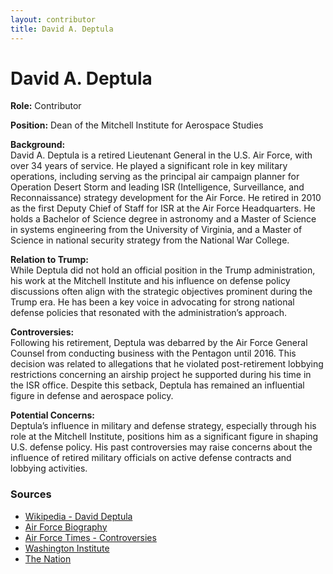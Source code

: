 ```yaml
---
layout: contributor
title: David A. Deptula
---
```


# David A. Deptula

**Role:** Contributor

**Position:** Dean of the Mitchell Institute for Aerospace Studies

**Background:**  
David A. Deptula is a retired Lieutenant General in the U.S. Air Force, with over 34 years of service. He played a significant role in key military operations, including serving as the principal air campaign planner for Operation Desert Storm and leading ISR (Intelligence, Surveillance, and Reconnaissance) strategy development for the Air Force. He retired in 2010 as the first Deputy Chief of Staff for ISR at the Air Force Headquarters. He holds a Bachelor of Science degree in astronomy and a Master of Science in systems engineering from the University of Virginia, and a Master of Science in national security strategy from the National War College.

**Relation to Trump:**  
While Deptula did not hold an official position in the Trump administration, his work at the Mitchell Institute and his influence on defense policy discussions often align with the strategic objectives prominent during the Trump era. He has been a key voice in advocating for strong national defense policies that resonated with the administration’s approach.

**Controversies:**  
Following his retirement, Deptula was debarred by the Air Force General Counsel from conducting business with the Pentagon until 2016. This decision was related to allegations that he violated post-retirement lobbying restrictions concerning an airship project he supported during his time in the ISR office. Despite this setback, Deptula has remained an influential figure in defense and aerospace policy.

**Potential Concerns:**  
Deptula’s influence in military and defense strategy, especially through his role at the Mitchell Institute, positions him as a significant figure in shaping U.S. defense policy. His past controversies may raise concerns about the influence of retired military officials on active defense contracts and lobbying activities.

### Sources
- [Wikipedia - David Deptula](https://en.wikipedia.org/wiki/David_Deptula)
- [Air Force Biography](https://www.af.mil/About-Us/Biographies/Display/Article/104611/lieutenant-general-david-a-deptula/)
- [Air Force Times - Controversies](https://www.airforcetimes.com/news/your-air-force/2014/11/14/former-air-force-general-debarred-by-general-counsel/)
- [Washington Institute](https://www.washingtoninstitute.org/experts/david-deptula)
- [The Nation](https://www.thenation.com/article/politics/trump-pentagon-tata-racism/)
